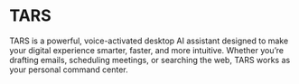 # TARS
TARS is a powerful, voice-activated desktop AI assistant designed to make your digital experience smarter, faster, and more intuitive. Whether you’re drafting emails, scheduling meetings, or searching the web, TARS works as your personal command center.
